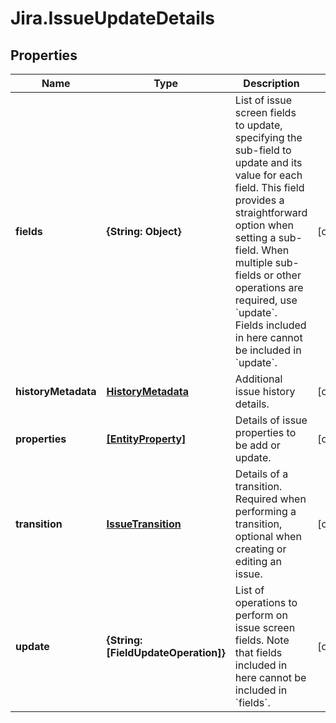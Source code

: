# Jira.IssueUpdateDetails

## Properties

Name | Type | Description | Notes
------------ | ------------- | ------------- | -------------
**fields** | **{String: Object}** | List of issue screen fields to update, specifying the sub-field to update and its value for each field. This field provides a straightforward option when setting a sub-field. When multiple sub-fields or other operations are required, use &#x60;update&#x60;. Fields included in here cannot be included in &#x60;update&#x60;. | [optional] 
**historyMetadata** | [**HistoryMetadata**](HistoryMetadata.md) | Additional issue history details. | [optional] 
**properties** | [**[EntityProperty]**](EntityProperty.md) | Details of issue properties to be add or update. | [optional] 
**transition** | [**IssueTransition**](IssueTransition.md) | Details of a transition. Required when performing a transition, optional when creating or editing an issue. | [optional] 
**update** | **{String: [FieldUpdateOperation]}** | List of operations to perform on issue screen fields. Note that fields included in here cannot be included in &#x60;fields&#x60;. | [optional] 


